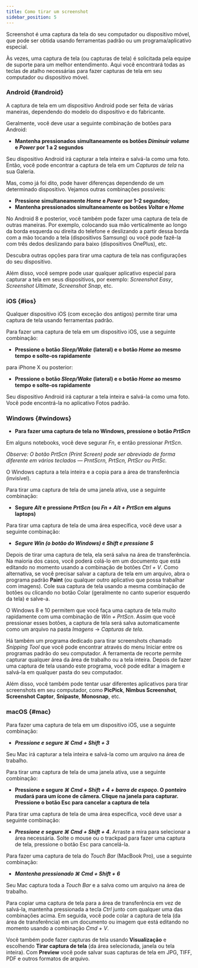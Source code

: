 ```yaml
---
title: Como tirar um screenshot
sidebar_position: 5
---
```


Screenshot é uma captura da tela do seu computador ou dispositivo móvel, que pode ser obtida usando ferramentas padrão ou um programa/aplicativo especial.

Às vezes, uma captura de tela (ou capturas de tela) é solicitada pela equipe de suporte para um melhor entendimento. Aqui você encontrará todas as teclas de atalho necessárias para fazer capturas de tela em seu computador ou dispositivo móvel.


### Android {#android}

A captura de tela em um dispositivo Android pode ser feita de várias maneiras, dependendo do modelo do dispositivo e do fabricante.

Geralmente, você deve usar a seguinte combinação de botões para Android:

+ **Mantenha pressionados simultaneamente os botões *Diminuir volume* e *Power* por 1 a 2 segundos**

Seu dispositivo Android irá capturar a tela inteira e salvá-la como uma foto. Então, você pode encontrar a captura de tela em um *Capturas de tela* na sua Galeria.

Mas, como já foi dito, pode haver diferenças dependendo de um determinado dispositivo. Vejamos outras combinações possíveis:

+ **Pressione simultaneamente *Home* e *Power* por 1–2 segundos;**
+ **Mantenha pressionados simultaneamente os botões *Voltar* e *Home***

No Android 8 e posterior, você também pode fazer uma captura de tela de outras maneiras. Por exemplo, colocando sua mão verticalmente ao longo da borda esquerda ou direita do telefone e deslizando a partir dessa borda com a mão tocando a tela (dispositivos Samsung) ou você pode fazê-la com três dedos deslizando para baixo (dispositivos OnePlus), etc.

Descubra outras opções para tirar uma captura de tela nas configurações do seu dispositivo.

Além disso, você sempre pode usar qualquer aplicativo especial para capturar a tela em seus dispositivos, por exemplo: *Screenshot Easy*, *Screenshot Ultimate*, *Screenshot Snap*, etc.


### iOS {#ios}

Qualquer dispositivo iOS (com exceção dos antigos) permite tirar uma captura de tela usando ferramentas padrão.

Para fazer uma captura de tela em um dispositivo iOS, use a seguinte combinação:

+ **Pressione o botão *Sleep/Wake* (lateral) e o botão *Home* ao mesmo tempo e solte-os rapidamente**

para iPhone X ou posterior:

+ **Pressione o botão *Sleep/Wake* (lateral) e o botão *Home* ao mesmo tempo e solte-os rapidamente**

Seu dispositivo Android irá capturar a tela inteira e salvá-la como uma foto. Você pode encontrá-la no aplicativo Fotos padrão.


### Windows {#windows}

+ **Para fazer uma captura de tela no Windows, pressione o botão *PrtScn***

Em alguns notebooks, você deve segurar *Fn*, e então pressionar *PrtScn*.

*Observe: O botão PrtScn (Print Screen) pode ser abreviado de forma diferente em vários teclados — PrntScrn, PrtScn, PrtScr ou PrtSc.*

O Windows captura a tela inteira e a copia para a área de transferência (invisível).

Para tirar uma captura de tela de uma janela ativa, use a seguinte combinação:

+ **Segure *Alt* e pressione *PrtScn* (ou *Fn + Alt + PrtScn* em alguns laptops)**

Para tirar uma captura de tela de uma área específica, você deve usar a seguinte combinação:

+ ***Segure *Win* (o botão do Windows) e *Shift* e pressione ***S******

Depois de tirar uma captura de tela, ela será salva na área de transferência. Na maioria dos casos, você poderá colá-lo em um documento que está editando no momento usando a combinação de botões *Ctrl + V*. Como alternativa, se você precisar salvar a captura de tela em um arquivo, abra o programa padrão **Paint** (ou qualquer outro aplicativo que possa trabalhar com imagens). Cole sua captura de tela usando a mesma combinação de botões ou clicando no botão Colar (geralmente no canto superior esquerdo da tela) e salve-a.

O Windows 8 e 10 permitem que você faça uma captura de tela muito rapidamente com uma combinação de *Win + PrtScn*. Assim que você pressionar esses botões, a captura de tela será salva automaticamente como um arquivo na pasta *Imagens* → *Capturas de tela*.

Há também um programa dedicado para tirar screenshots chamado *Snipping Tool* que você pode encontrar através do menu Iniciar entre os programas padrão do seu computador. A ferramenta de recorte permite capturar qualquer área da área de trabalho ou a tela inteira. Depois de fazer uma captura de tela usando este programa, você pode editar a imagem e salvá-la em qualquer pasta do seu computador.

Além disso, você também pode tentar usar diferentes aplicativos para tirar screenshots em seu computador, como **PicPick**, **Nimbus Screenshot**, **Screenshot Captor**, **Snipaste**, **Monosnap**, etc.


### macOS {#mac}

Para fazer uma captura de tela em um dispositivo iOS, use a seguinte combinação:

+ ***Pressione e segure ***⌘ Cmd + Shift + 3******

Seu Mac irá capturar a tela inteira e salvá-la como um arquivo na área de trabalho.

Para tirar uma captura de tela de uma janela ativa, use a seguinte combinação:

+ **Pressione e segure *⌘ Cmd + Shift + 4 + barra de espaço*.  O ponteiro mudará para um ícone de câmera. Clique na janela para capturar. Pressione o botão Esc para cancelar a captura de tela**

Para tirar uma captura de tela de uma área específica, você deve usar a seguinte combinação:

+ ***Pressione e segure ***⌘ Cmd + Shift + 4******. Arraste a mira para selecionar a área necessária. Solte o mouse ou o trackpad para fazer uma captura de tela, pressione o botão Esc para cancelá-la.

Para fazer uma captura de tela do *Touch Bar* (MacBook Pro), use a seguinte combinação:

+ ***Mantenha pressionado ***⌘ Cmd + Shift + 6******

Seu Mac captura toda a *Touch Bar* e a salva como um arquivo na área de trabalho.

Para copiar uma captura de tela para a área de transferência em vez de salvá-la, mantenha pressionada a tecla *Ctrl* junto com qualquer uma das combinações acima. Em seguida, você pode colar a captura de tela (da área de transferência) em um documento ou imagem que está editando no momento usando a combinação *Cmd + V*.

Você também pode fazer capturas de tela usando **Visualização** e escolhendo **Tirar captura de tela** (da área selecionada, janela ou tela inteira). Com **Preview** você pode salvar suas capturas de tela em JPG, TIFF, PDF e outros formatos de arquivo.
